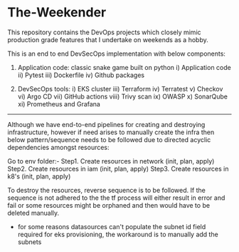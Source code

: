 # The-Weekender
This repository contains the DevOps projects which closely mimic production grade features that I undertake on weekends as a hobby.

This is an end to end  DevSecOps implementation with below components:

1. Application code: classic snake game built on python
i) Application code
ii) Pytest
iii) Dockerfile
iv) Github packages

2. DevSecOps tools:
i) EKS cluster
iii) Terraform
iv) Terratest
v) Checkov
vi) Argo CD
vii) GitHub actions
viii) Trivy scan
ix) OWASP 
x) SonarQube
xi) Prometheus and Grafana

_________________________________________________________

Although we have end-to-end pipelines for creating and destroying infrastructure, however if need arises to manually create the infra then below pattern/sequence needs to be followed due to directed acyclic dependencies amongst resources:

Go to env folder:-
Step1. Create resources in network (init, plan, apply)
Step2. Create resources in iam (init, plan, apply)
Step3. Create resources in k8's (init, plan, apply)

To destroy the resources, reverse sequence is to be followed. If the sequence is not adhered to the the tf process will either result in error and fail or some resources might be orphaned and then would have to be deleted manually.

* for some reasons datasources can't populate the subnet id field required for eks provisioning, the workaround is to manually add the subnets 